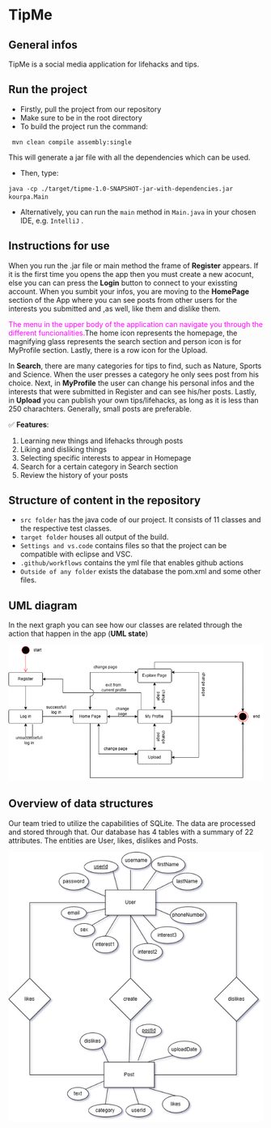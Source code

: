 # TipMe
## General infos
TipMe is a social media application for lifehacks and tips.
## Run the project
* Firstly, pull the project from our repository 
* Make sure to be in the root directory 
* To build the project run the command:
```
 mvn clean compile assembly:single
```
This will generate a jar file with all the dependencies which can be used.
* Then, type:
```
java -cp ./target/tipme-1.0-SNAPSHOT-jar-with-dependencies.jar kourpa.Main
```
* Alternatively, you can  run the `main` method in `Main.java` in your chosen IDE, e.g. `IntelliJ` .
## Instructions for use
When you run the .jar file or main method the frame of **Register** appears. If it is the first time you opens the app then you must create a new acocunt, else you can can press the **Login** button to connect to your exissting account. When you sumbit your infos, you are moving to the **HomePage** section of the App where you can see posts from other users for the interests you submitted and ,as well, like them and dislike them.

 <span style="color:magenta">The menu in the upper body of the application can navigate you through the different funcionalities.</span>The home icon represents the homepage, the magnifying glass represents the search section and person icon is for MyProfile section. Lastly, there is a row icon for the Upload.

 In **Search**, there are many categories for tips to find, such as Nature, Sports and Science. When the user presses a category he only sees post from his choice. Next, in **MyProfile** the user can change his personal infos and the interests that were submitted in Register and can see his/her posts. Lastly, in **Upload** you can publish your own tips/lifehacks, as long as it is less than 250 charachters. Generally, small posts are preferable. 
 

 ✅ **Features**: 
 1. Learning new things and lifehacks through posts 
 2. Liking and disliking things
 3. Selecting specific interests to appear in Homepage
 4. Search for a certain category in Search section
 5. Review the history of your posts


## Structure of content in the repository
* ```src folder``` has the java code of our project. It consists of 11 classes and the respective test classes.
* ```target folder``` houses all output of the build.
* ```Settings and vs.code``` contains files so that the project can be compatible with eclipse and VSC.
* ```.github/workflows``` contains the yml file that enables github actions
* ```Outside of any folder``` exists the database the pom.xml and some other files.


## UML diagram
In the next graph you can see how our classes are related through the action that happen in the app (**UML state**)

![UML](UML.png)

## Overview of data structures
Our team tried to utilize the capabilities of SQLite. The data are processed and stored through that.
Our database has 4 tables with a summary of 22 attributes. The entities are User, likes, dislikes and Posts.


![E-R Model](db.png)

